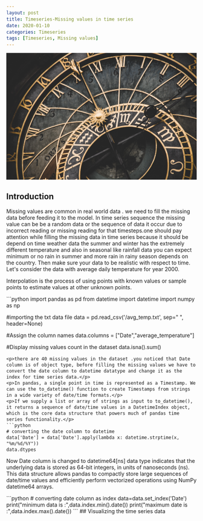 ```yaml
---
layout: post
title: Timeseries-Missing values in time series
date: 2020-01-10
categories: Timeseries
tags: [Timeseries, Missing values]
---
```


![header image](/assets/img/post_imgs/timeseries_visulaization/dcA.jpg)
## Introduction

<p>Missing values are common in real world data . we need to fill the missing data before feeding it to the model. In time series sequence the missing value can be be a random data or the sequence of data it occur due to incorrect reading or missing reading for that timesteps.one should pay attention while filling the missing  data in time series because it should be depend on time weather data the summer and winter has the extremely different temperature and also in seasonal like rainfall data you can expect minimum or no rain in summer and more rain in rainy season depends on the country. Then make sure your data to be realistic with respect to time.
Let's consider the data with average daily temperature for year 2000.</p>

<p>Interpolation is the process of using points with known values or sample points to estimate values at other unknown points.</p>
```python
import pandas as pd
from datetime import datetime
import numpy as np

#importing the txt data file
data = pd.read_csv('/avg_temp.txt', sep=" ", header=None)

#Assign the column names
data.columns = ["Date","average_temperature"]

#Display missing values count in the dataset
data.isna().sum()

````
<p>there are 40 missing values in the dataset .you noticed that Date column is of object type, before filling the missing values we have to convert the date column to datetime datatype and change it as the index for time series data.</p>
<p>In pandas, a single point in time is represented as a Timestamp. We can use the to_datetime() function to create Timestamps from strings in a wide variety of date/time formats.</p>
<p>If we supply a list or array of strings as input to to_datetime(), it returns a sequence of date/time values in a DatetimeIndex object, which is the core data structure that powers much of pandas time series functionality.</p>
```python
# converting the date column to datetime
data['Date'] = data['Date'].apply(lambda x: datetime.strptime(x, "%m/%d/%Y"))
data.dtypes
````

<p>Now Date column is changed to datetime64[ns] data type indicates that the underlying data is stored as 64-bit integers, in units of nanoseconds (ns). This data structure allows pandas to compactly store large sequences of date/time values and efficiently perform vectorized operations using NumPy datetime64 arrays.</p>
```python
# converting date column as index
data=data.set_index('Date')
print("minimum data is :",data.index.min().date())
print("maximum date is :",data.index.max().date())
```
## Visualizing the time series data
